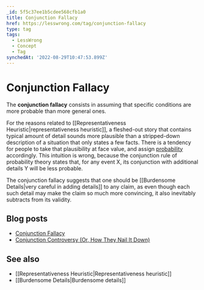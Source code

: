```yaml
---
_id: 5f5c37ee1b5cdee568cfb1a0
title: Conjunction Fallacy
href: https://lesswrong.com/tag/conjunction-fallacy
type: tag
tags:
  - LessWrong
  - Concept
  - Tag
synchedAt: '2022-08-29T10:47:53.899Z'
---
```

# Conjunction Fallacy

The **conjunction fallacy** consists in assuming that specific conditions are more probable than more general ones.

For the reasons related to [[Representativeness Heuristic|representativeness heuristic]], a fleshed-out story that contains typical amount of detail sounds more plausible than a stripped-down description of a situation that only states a few facts. There is a tendency for people to take that plausibility at face value, and assign [probability](https://wiki.lesswrong.com/wiki/probability) accordingly. This intuition is wrong, because the conjunction rule of probability theory states that, for any event X, its conjunction with additional details Y will be less probable.

The conjunction fallacy suggests that one should be [[Burdensome Details|very careful in adding details]] to any claim, as even though each such detail may make the claim so much more convincing, it also inevitably subtracts from its validity.

## Blog posts

*   [Conjunction Fallacy](http://lesswrong.com/lw/ji/conjunction_fallacy/)
*   [Conjunction Controversy (Or, How They Nail It Down)](http://lesswrong.com/lw/jj/conjunction_controversy_or_how_they_nail_it_down/)

## See also

*   [[Representativeness Heuristic|Representativeness heuristic]]
*   [[Burdensome Details|Burdensome details]]